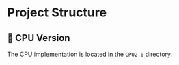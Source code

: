 # Project Structure

## 📁 CPU Version
The CPU implementation is located in the `CPU2.0` directory.

